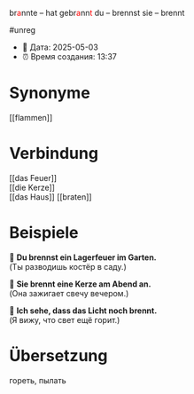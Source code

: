 br<span style="color:red">a</span>nnte – hat gebr<span style="color:red">a</span>nn<span style="color:red">t</span>
du – brennst
sie – brennt

#unreg
- 📍 Дата: 2025-05-03
- ⏰ Время создания: 13:37
# Synonyme
[[flammen]]
# Verbindung 
[[das Feuer]]  
[[die Kerze]]  
[[das Haus]]
[[braten]]
# Beispiele
🔹 **Du brennst ein Lagerfeuer im Garten.**  
(Ты разводишь костёр в саду.)

🔹 **Sie brennt eine Kerze am Abend an.**  
(Она зажигает свечу вечером.)

🔹 **Ich sehe, dass das Licht noch brennt.**  
(Я вижу, что свет ещё горит.)
# Übersetzung
гореть, пылать